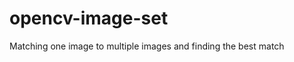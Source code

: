 opencv-image-set
================

Matching one image to multiple images and finding the best match
